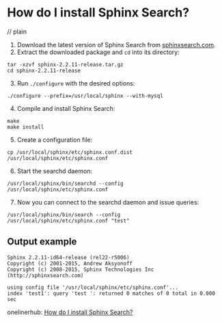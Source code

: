 # How do I install Sphinx Search?
// plain

1. Download the latest version of Sphinx Search from [sphinxsearch.com](https://sphinxsearch.com/downloads/).
2. Extract the downloaded package and `cd` into its directory:
```
tar -xzvf sphinx-2.2.11-release.tar.gz
cd sphinx-2.2.11-release
```
3. Run `./configure` with the desired options:
```
./configure --prefix=/usr/local/sphinx --with-mysql
```
4. Compile and install Sphinx Search:
```
make
make install
```
5. Create a configuration file:
```
cp /usr/local/sphinx/etc/sphinx.conf.dist /usr/local/sphinx/etc/sphinx.conf
```
6. Start the searchd daemon:
```
/usr/local/sphinx/bin/searchd --config /usr/local/sphinx/etc/sphinx.conf
```
7. Now you can connect to the searchd daemon and issue queries:
```
/usr/local/sphinx/bin/search --config /usr/local/sphinx/etc/sphinx.conf "test"
```

## Output example

```
Sphinx 2.2.11-id64-release (rel22-r5006)
Copyright (c) 2001-2015, Andrew Aksyonoff
Copyright (c) 2008-2015, Sphinx Technologies Inc (http://sphinxsearch.com)

using config file '/usr/local/sphinx/etc/sphinx.conf'...
index 'test1': query 'test ': returned 0 matches of 0 total in 0.000 sec

```

onelinerhub: [How do I install Sphinx Search?](https://onelinerhub.com/sphinxsearch/how-do-i-install-sphinx-search)